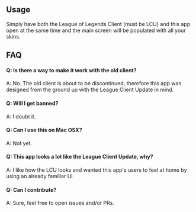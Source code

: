 ## Usage

Simply have both the League of Legends Client (must be LCU) and this app open at the same time and the main screen will be populated with all your skins.

## FAQ

#### Q: Is there a way to make it work with the old client?

A: No. The old client is about to be discontinued, therefore this app was designed from the ground up with the League Client Update in mind.

#### Q: Will I get banned?

A: I doubt it.

#### Q: Can I use this on Mac OSX?

A: Not yet.

#### Q: This app looks a lot like the League Client Update, why?

A: I like how the LCU looks and wanted this app's users to feel at home by using an already familiar UI.

#### Q: Can I contribute?

A: Sure, feel free to open issues and/or PRs.
